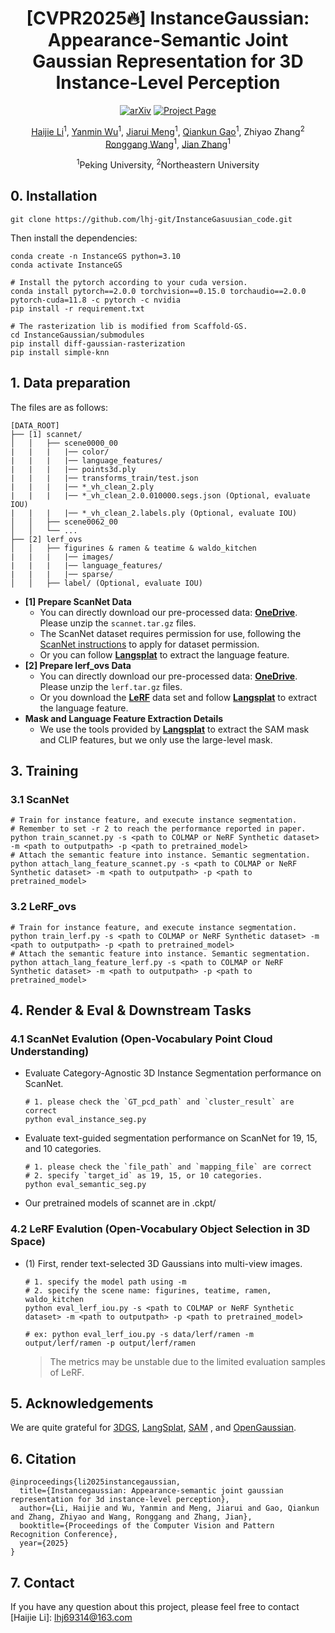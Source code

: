 <div align="center">

# [CVPR2025🔥] InstanceGaussian: Appearance-Semantic Joint Gaussian Representation  for 3D Instance-Level Perception

[![arXiv](https://img.shields.io/badge/arXiv-<Paper>-<COLOR>.svg)](https://arxiv.org/abs/2411.19235)
[![Project Page](https://img.shields.io/badge/Project_Page-<Website>-blue.svg)](https://lhj-git.github.io/InstanceGaussian/)

[Haijie Li](https://scholar.google.com/citations?hl=zh-CN&user=QjNgc4MAAAAJ)<sup>1</sup>, [Yanmin Wu](https://yanmin-wu.github.io/)<sup>1</sup>, [Jiarui Meng](https://scholar.google.com/citations?user=N_pRAVAAAAAJ&hl=en&oi=ao)<sup>1</sup>,  [Qiankun Gao](https://gaoqiankun.com/)<sup>1</sup>, Zhiyao Zhang<sup>2</sup>
[Ronggang Wang](https://www.ece.pku.edu.cn/info/1046/2147.htm)<sup>1</sup>, [Jian Zhang](https://jianzhang.tech/cn/)<sup>1</sup>

<sup>1</sup>Peking University, <sup>2</sup>Northeastern University
</div>

## 0. Installation

```shell
git clone https://github.com/lhj-git/InstanceGasuusian_code.git
```
Then install the dependencies:
```shell
conda create -n InstanceGS python=3.10
conda activate InstanceGS

# Install the pytorch according to your cuda version.
conda install pytorch==2.0.0 torchvision==0.15.0 torchaudio==2.0.0 pytorch-cuda=11.8 -c pytorch -c nvidia
pip install -r requirement.txt

# The rasterization lib is modified from Scaffold-GS.
cd InstanceGaussian/submodules
pip install diff-gaussian-rasterization
pip install simple-knn
```


## 1. Data preparation
The files are as follows:
```
[DATA_ROOT]
├── [1] scannet/
│	│	├── scene0000_00
|   |   |   |── color/
|   |   |   |── language_features/
|   |   |   |── points3d.ply
|   |   |   |── transforms_train/test.json
|   |   |   |── *_vh_clean_2.ply
|   |   |   |── *_vh_clean_2.0.010000.segs.json (Optional, evaluate IOU)
|   |   |   |── *_vh_clean_2.labels.ply (Optional, evaluate IOU)
│	│	├── scene0062_00
│	│	└── ...
├── [2] lerf_ovs
│	│	├── figurines & ramen & teatime & waldo_kitchen
|   |   |   |── images/
|   |   |   |── language_features/
|   |   |   |── sparse/
│	│	├── label/ (Optional, evaluate IOU)
```
+ **[1] Prepare ScanNet Data**
    + You can directly download our pre-processed data: [**OneDrive**](https://1drv.ms/f/c/113a4b22ca8cb1a3/Et1cnxmjyRJBkU-KFWPDoU0BQzXNQsC-EkEZHPAUfLsC6A?e=CXOYe0). Please unzip the `scannet.tar.gz` files.
    + The ScanNet dataset requires permission for use, following the [ScanNet instructions](https://github.com/ScanNet/ScanNet) to apply for dataset permission.
    + Or you can follow [**Langsplat**](https://github.com/minghanqin/LangSplat) to extract the language feature. 
+ **[2] Prepare lerf_ovs Data**
    + You can directly download our pre-processed data: [**OneDrive**](https://1drv.ms/f/c/113a4b22ca8cb1a3/Et1cnxmjyRJBkU-KFWPDoU0BQzXNQsC-EkEZHPAUfLsC6A?e=CXOYe0). Please unzip the `lerf.tar.gz` files.
    + Or you download the [**LeRF**](https://drive.google.com/drive/folders/1vh0mSl7v29yaGsxleadcj-LCZOE_WEWB?usp=sharing) data set and follow [**Langsplat**](https://github.com/minghanqin/LangSplat) to extract the language feature. 
+ **Mask and Language Feature Extraction Details**
    + We use the tools provided by [**Langsplat**](https://github.com/minghanqin/LangSplat) to extract the SAM mask and CLIP features, but we only use the large-level mask.



## 3. Training
### 3.1 ScanNet
```shell
# Train for instance feature, and execute instance segmentation.
# Remember to set -r 2 to reach the performance reported in paper.
python train_scannet.py -s <path to COLMAP or NeRF Synthetic dataset> -m <path to outputpath> -p <path to pretrained_model>
# Attach the semantic feature into instance. Semantic segmentation.
python attach_lang_feature_scannet.py -s <path to COLMAP or NeRF Synthetic dataset> -m <path to outputpath> -p <path to pretrained_model>
```

### 3.2 LeRF_ovs
```shell
# Train for instance feature, and execute instance segmentation.
python train_lerf.py -s <path to COLMAP or NeRF Synthetic dataset> -m <path to outputpath> -p <path to pretrained_model>
# Attach the semantic feature into instance. Semantic segmentation.
python attach_lang_feature_lerf.py -s <path to COLMAP or NeRF Synthetic dataset> -m <path to outputpath> -p <path to pretrained_model>
```
## 4. Render & Eval & Downstream Tasks

### 4.1 ScanNet Evalution (Open-Vocabulary Point Cloud Understanding)
+ Evaluate Category-Agnostic 3D Instance Segmentation performance on ScanNet.
    ```shell
    # 1. please check the `GT_pcd_path` and `cluster_result` are correct
    python eval_instance_seg.py
    ```

+ Evaluate text-guided segmentation performance on ScanNet for 19, 15, and 10 categories.
    ```shell
    # 1. please check the `file_path` and `mapping_file` are correct
    # 2. specify `target_id` as 19, 15, or 10 categories.
    python eval_semantic_seg.py
    ```

+ Our pretrained models of scannet are in .ckpt/

### 4.2 LeRF Evalution (Open-Vocabulary Object Selection in 3D Space)
+ (1) First, render text-selected 3D Gaussians into multi-view images.
    ```shell
    # 1. specify the model path using -m
    # 2. specify the scene name: figurines, teatime, ramen, waldo_kitchen
    python eval_lerf_iou.py -s <path to COLMAP or NeRF Synthetic dataset> -m <path to outputpath> -p <path to pretrained_model>

    # ex: python eval_lerf_iou.py -s data/lerf/ramen -m output/lerf/ramen -p output/lerf/ramen
    ```
    > The metrics may be unstable due to the limited evaluation samples of LeRF.

## 5. Acknowledgements
We are quite grateful for [3DGS](https://github.com/graphdeco-inria/gaussian-splatting), [LangSplat](https://github.com/minghanqin/LangSplat), [SAM](https://segment-anything.com/) , and [OpenGaussian](https://github.com/yanmin-wu/OpenGaussian).


## 6. Citation

```
@inproceedings{li2025instancegaussian,
  title={Instancegaussian: Appearance-semantic joint gaussian representation for 3d instance-level perception},
  author={Li, Haijie and Wu, Yanmin and Meng, Jiarui and Gao, Qiankun and Zhang, Zhiyao and Wang, Ronggang and Zhang, Jian},
  booktitle={Proceedings of the Computer Vision and Pattern Recognition Conference},
  year={2025}
}
```



## 7. Contact
If you have any question about this project, please feel free to contact [Haijie Li]: lhj69314@163.com